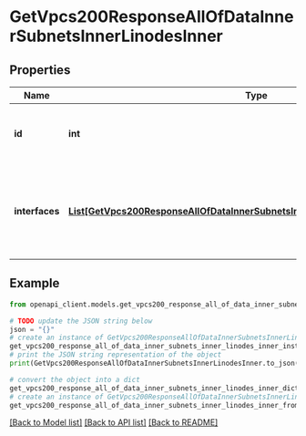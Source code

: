 # GetVpcs200ResponseAllOfDataInnerSubnetsInnerLinodesInner


## Properties

Name | Type | Description | Notes
------------ | ------------- | ------------- | -------------
**id** | **int** | ID of a Linode assigned to the VPC Subnet. | [optional] 
**interfaces** | [**List[GetVpcs200ResponseAllOfDataInnerSubnetsInnerLinodesInnerInterfacesInner]**](GetVpcs200ResponseAllOfDataInnerSubnetsInnerLinodesInnerInterfacesInner.md) | VPC purpose interfaces with the subnet&#39;s &#x60;subnet_id&#x60; assigned to the Linode. | [optional] 

## Example

```python
from openapi_client.models.get_vpcs200_response_all_of_data_inner_subnets_inner_linodes_inner import GetVpcs200ResponseAllOfDataInnerSubnetsInnerLinodesInner

# TODO update the JSON string below
json = "{}"
# create an instance of GetVpcs200ResponseAllOfDataInnerSubnetsInnerLinodesInner from a JSON string
get_vpcs200_response_all_of_data_inner_subnets_inner_linodes_inner_instance = GetVpcs200ResponseAllOfDataInnerSubnetsInnerLinodesInner.from_json(json)
# print the JSON string representation of the object
print(GetVpcs200ResponseAllOfDataInnerSubnetsInnerLinodesInner.to_json())

# convert the object into a dict
get_vpcs200_response_all_of_data_inner_subnets_inner_linodes_inner_dict = get_vpcs200_response_all_of_data_inner_subnets_inner_linodes_inner_instance.to_dict()
# create an instance of GetVpcs200ResponseAllOfDataInnerSubnetsInnerLinodesInner from a dict
get_vpcs200_response_all_of_data_inner_subnets_inner_linodes_inner_from_dict = GetVpcs200ResponseAllOfDataInnerSubnetsInnerLinodesInner.from_dict(get_vpcs200_response_all_of_data_inner_subnets_inner_linodes_inner_dict)
```
[[Back to Model list]](../README.md#documentation-for-models) [[Back to API list]](../README.md#documentation-for-api-endpoints) [[Back to README]](../README.md)


